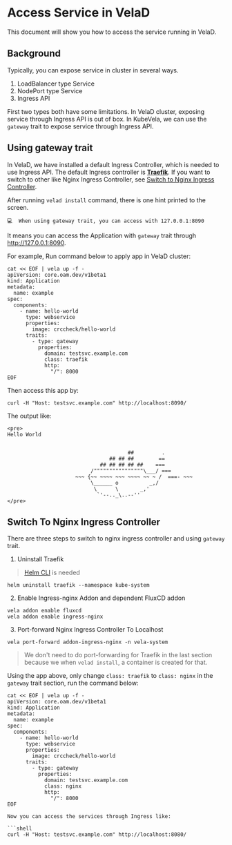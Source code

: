 # Access Service in VelaD

This document will show you how to access the service running in VelaD.

## Background

Typically, you can expose service in cluster in several ways.

1. LoadBalancer type Service
2. NodePort type Service
3. Ingress API

First two types both have some limitations. In VelaD cluster, exposing service through Ingress API is out of box.
In KubeVela, we can use the `gateway` trait to expose service through Ingress API.

## Using gateway trait

In VelaD, we have installed a default Ingress Controller, which is needed to use Ingress API.
The default Ingress controller is [**Traefik**](https://github.com/traefik/traefik). If you want to switch to other like
Nginx Ingress Controller, see [Switch to Nginx Ingress Controller](#switch-to-nginx-ingress-controller).

After running `velad install` command, there is one hint printed to the screen.

```shell
💻  When using gateway trait, you can access with 127.0.0.1:8090
```

It means you can access the Application with `gateway` trait through http://127.0.0.1:8090.

For example, Run command below to apply app in VelaD cluster:
```shell
cat << EOF | vela up -f -
apiVersion: core.oam.dev/v1beta1
kind: Application
metadata:
  name: example
spec:
  components:
    - name: hello-world
      type: webservice
      properties:
        image: crccheck/hello-world
      traits:
        - type: gateway
          properties:
            domain: testsvc.example.com
            class: traefik
            http:
              "/": 8000
EOF
```

Then access this app by:
```shell
curl -H "Host: testsvc.example.com" http://localhost:8090/
```

The output like:

```text
<pre>
Hello World


                                       ##         .
                                 ## ## ##        ==
                              ## ## ## ## ##    ===
                           /""""""""""""""""\___/ ===
                      ~~~ {~~ ~~~~ ~~~ ~~~~ ~~ ~ /  ===- ~~~
                           \______ o          _,/
                            \      \       _,'
                             `'--.._\..--''
</pre>
```

## Switch To Nginx Ingress Controller

There are three steps to switch to nginx ingress controller and using `gateway` trait.

1. Uninstall Traefik

> [Helm CLI](https://helm.sh/docs/intro/install/) is needed
```shell
helm uninstall traefik --namespace kube-system
```

2. Enable Ingress-nginx Addon and dependent FluxCD addon

```shell
vela addon enable fluxcd
vela addon enable ingress-nginx
```

3. Port-forward Nginx Ingress Controller To Localhost

```shell
vela port-forward addon-ingress-nginx -n vela-system
```

> We don't need to do port-forwarding for Traefik in the last section because we when `velad install`, a container is created for that.

Using the app above, only change `class: traefik` to `class: nginx` in the `gateway` trait section, run the command below:

```shell
cat << EOF | vela up -f -
apiVersion: core.oam.dev/v1beta1
kind: Application
metadata:
  name: example
spec:
  components:
    - name: hello-world
      type: webservice
      properties:
        image: crccheck/hello-world
      traits:
        - type: gateway
          properties:
            domain: testsvc.example.com
            class: nginx
            http:
              "/": 8000
EOF
```

```shell
Now you can access the services through Ingress like:

```shell
curl -H "Host: testsvc.example.com" http://localhost:8080/
```